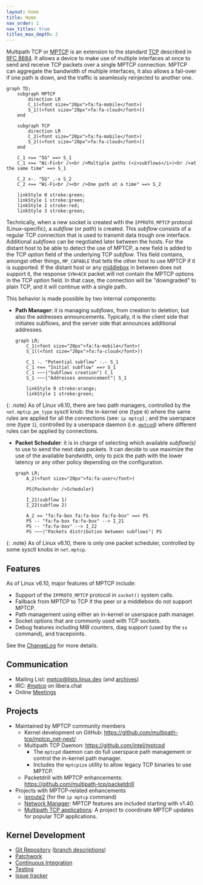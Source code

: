 ```yaml
---
layout: home
title: Home
nav_order: 1
nav_titles: true
titles_max_depth: 2
---
```


Multipath TCP or [MPTCP](https://en.wikipedia.org/wiki/Multipath_TCP) is an
extension to the standard [TCP](https://en.wikipedia.org/wiki/Transmission_Control_Protocol)
described in [RFC 8684](https://www.rfc-editor.org/rfc/rfc8684.html). It allows
a device to make use of multiple interfaces at once to send and receive TCP
packets over a single MPTCP connection. MPTCP can aggregate the bandwidth of
multiple interfaces, it also allows a fail-over if one path is down, and the
traffic is seamlessly reinjected to another one.

```mermaid
graph TD;
    subgraph MPTCP
        direction LR
        C_1(<font size="20px">fa:fa-mobile</font>)
        S_1((<font size="20px">fa:fa-cloud</font>))
    end

    subgraph TCP
        direction LR
        C_2(<font size="20px">fa:fa-mobile</font>)
        S_2((<font size="20px">fa:fa-cloud</font>))
    end

    C_1 <== "5G" ==> S_1
    C_1 <== "Wi-Fi<br /><br />Multiple paths (<i>subflows</i>)<br />at the same time" ==> S_1

    C_2 x-. "5G" .-x S_2
    C_2 <== "Wi-Fi<br /><br />One path at a time" ==> S_2

    linkStyle 0 stroke:green;
    linkStyle 1 stroke:green;
    linkStyle 2 stroke:red;
    linkStyle 3 stroke:green;
```

Technically, when a new socket is created with the `IPPROTO_MPTCP` protocol
(Linux-specific), a *subflow* (or *path*) is created. This *subflow* consists of
a regular TCP connection that is used to transmit data trough one interface.
Additional *subflows* can be negotiated later between the hosts. For the distant
host to be able to detect the use of MPTCP, a new field is added to the TCP
*option* field of the underlying TCP *subflow*. This field contains, amongst
other things, `MP_CAPABLE` that tells the other host to use MPTCP if it is
supported. If the distant host or any [middlebox](https://en.wikipedia.org/wiki/Middlebox)
in between does not support it, the response `SYN+ACK` packet will not contain
the MPTCP options in the TCP *option* field. In that case, the connection will
be "downgraded" to plain TCP, and it will continue with a single path.

This behavior is made possible by two internal components:
* **Path Manager**: it is managing *subflows*, from creation to deletion, but
  also the addresses announcements. Typically, it is the client side that
  initiates subflows, and the server side that announces additional addresses.

  ```mermaid
  graph LR;
      C_1(<font size="20px">fa:fa-mobile</font>)
      S_1((<font size="20px">fa:fa-cloud</font>))

      C_1 -. "Potential subflow" -.- S_1
      C_1 <== "Initial subflow" ==> S_1
      C_1 ~~~|"Subflows creation"| C_1
      S_1 ~~~|"Addresses announcement"| S_1

      linkStyle 0 stroke:orange;
      linkStyle 1 stroke:green;
  ```

{: .note}
As of Linux v6.10, there are two path managers, controlled by the `net.mptcp.pm_type`
sysctl knob: the in-kernel one (type `0`) where the same rules are applied for
all the connections (see: `ip mptcp`) ; and the userspace one (type `1`),
controlled by a userspace daemon (i.e. [`mptcpd`](https://mptcpd.mptcp.dev/))
where different rules can be applied by connections.

* **Packet Scheduler**: it is in charge of selecting which available
  *subflow(s)* to use to send the next data packets. It can decide to use
  maximize the use of the available bandwidth, only to pick the path with the
  lower latency or any other policy depending on the configuration.

  ```mermaid
  graph LR;
      A_2(<font size="20px">fa:fa-user</font>)

      PS{Packet<br />Scheduler}

      I_21(subflow 1)
      I_22(subflow 2)

      A_2 == "fa:fa-box fa:fa-box fa:fa-box" ==> PS
      PS -- "fa:fa-box fa:fa-box" --> I_21
      PS -- "fa:fa-box" --> I_22
      PS ~~~|"Packets distribution between subflows"| PS
  ```

{: .note}
As of Linux v6.10, there is only one packet scheduler, controlled by some sysctl
knobs in `net.mptcp`.

## Features

As of Linux v6.10, major features of MPTCP include:

* Support of the `IPPROTO_MPTCP` protocol in `socket()` system calls.
* Fallback from MPTCP to TCP if the peer or a middlebox do not support MPTCP.
* Path management using either an in-kernel or userspace path manager.
* Socket options that are commonly used with TCP sockets.
* Debug features including MIB counters, diag support (used by the `ss` command),
  and tracepoints.

See the
[ChangeLog](https://github.com/multipath-tcp/mptcp_net-next/wiki/#changelog)
for more details.

## Communication

* Mailing List: mptcp@lists.linux.dev (and [archives](https://lore.kernel.org/mptcp))
* IRC: [#mptcp](https://web.libera.chat/?nick=mptcp-dev-guest?#mptcp) on libera.chat
* Online [Meetings](https://github.com/multipath-tcp/mptcp_net-next/wiki/Meetings)

## Projects

* Maintained by MPTCP community members
  * Kernel development on GitHub: https://github.com/multipath-tcp/mptcp_net-next/
  * Multipath TCP Daemon: https://github.com/intel/mptcpd
    * The `mptcpd` daemon can do full userspace path management or control the in-kernel path manager.
    * Includes the `mptcpize` utility to allow legacy TCP binaries to use MPTCP.
  * Packetdrill with MPTCP enhancements: https://github.com/multipath-tcp/packetdrill
* Projects with MPTCP-related enhancements
  * [iproute2](https://wiki.linuxfoundation.org/networking/iproute2) (for the `ip mptcp` command)
  * [Network Manager](https://networkmanager.dev): MPTCP features are included starting with v1.40.
  * [Multipath TCP applications](https://github.com/mptcp-apps/): A project to coordinate MPTCP updates for popular TCP applications.

## Kernel Development

* [Git Repository](https://github.com/multipath-tcp/mptcp_net-next.git) ([branch descriptions](https://github.com/multipath-tcp/mptcp_net-next/wiki/Git-Branches))
* [Patchwork](https://patchwork.kernel.org/project/mptcp/)
* [Continuous Integration](https://github.com/multipath-tcp/mptcp_net-next/wiki/CI)
* [Testing](https://github.com/multipath-tcp/mptcp_net-next/wiki/Testing)
* [Issue tracker](https://github.com/multipath-tcp/mptcp_net-next/issues)
